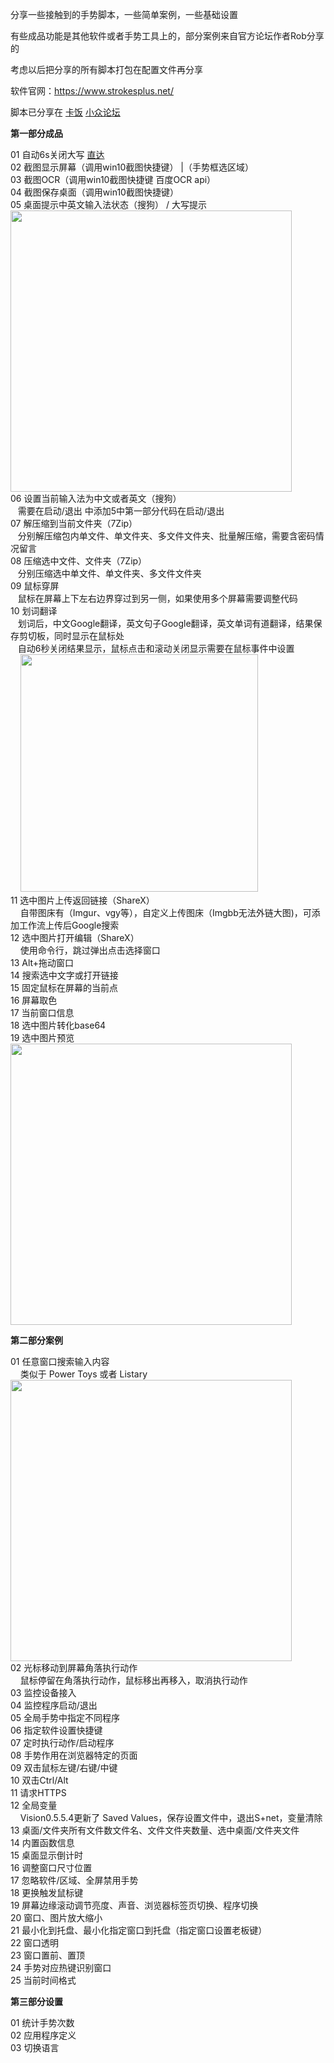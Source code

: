 分享一些接触到的手势脚本，一些简单案例，一些基础设置

有些成品功能是其他软件或者手势工具上的，部分案例来自官方论坛作者Rob分享的

考虑以后把分享的所有脚本打包在配置文件再分享

软件官网：https://www.strokesplus.net/

脚本已分享在 [卡饭](https://bbs.kafan.cn/thread-2208325-1-1.html) [小众论坛](https://meta.appinn.net/t/topic/29815)

**第一部分成品**

01 自动6s关闭大写 <a href="https://github.com/lyscop/Strokesplus.Net-Scripts/tree/main/%E6%88%90%E5%93%811%20%E5%A4%A7%E5%86%99%E9%94%AE%E7%9B%91%E6%8E%A7%E3%80%81%E8%87%AA%E5%8A%A86s%E5%85%B3%E9%97%AD%E5%A4%A7%E5%86%99" target="_blank">直达</a><br>
02 截图显示屏幕（调用win10截图快捷键） |（手势框选区域）<br>
03 截图OCR（调用win10截图快捷键 百度OCR api）<br>
04 截图保存桌面（调用win10截图快捷键）<br>
05 桌面提示中英文输入法状态（搜狗） / 大写提示<br>
<img src="https://i.imgur.com/FZyVXJJ.png" width="450"><br>
06 设置当前输入法为中文或者英文（搜狗）<br>
&nbsp;&nbsp;&nbsp;需要在启动/退出 中添加5中第一部分代码在启动/退出<br>
07 解压缩到当前文件夹（7Zip）<br>
&nbsp;&nbsp;&nbsp;分别解压缩包内单文件、单文件夹、多文件文件夹、批量解压缩，需要含密码情况留言<br>
08 压缩选中文件、文件夹（7Zip）<br>
&nbsp;&nbsp;&nbsp;分别压缩选中单文件、单文件夹、多文件文件夹<br>
09 鼠标穿屏<br>
&nbsp;&nbsp;&nbsp;鼠标在屏幕上下左右边界穿过到另一侧，如果使用多个屏幕需要调整代码<br>
10 划词翻译<br>
&nbsp;&nbsp;&nbsp;划词后，中文Google翻译，英文句子Google翻译，英文单词有道翻译，结果保存剪切板，同时显示在鼠标处<br>
&nbsp;&nbsp;&nbsp;自动6秒关闭结果显示，鼠标点击和滚动关闭显示需要在鼠标事件中设置<br>
&nbsp; &nbsp;&nbsp;<img src="https://i.vgy.me/DsEJ0V.gif" width="380"><br>
11 选中图片上传返回链接（ShareX）<br>
&nbsp; &nbsp;&nbsp;自带图床有（Imgur、vgy等），自定义上传图床（Imgbb无法外链大图)，可添加工作流上传后Google搜索<br>
12 选中图片打开编辑（ShareX）<br>
&nbsp; &nbsp;&nbsp;使用命令行，跳过弹出点击选择窗口<br>
13 Alt+拖动窗口<br>
14 搜索选中文字或打开链接<br>
15 固定鼠标在屏幕的当前点<br>
16 屏幕取色<br>
17 当前窗口信息<br>
18 选中图片转化base64<br>
19 选中图片预览<br>
<img src="https://i.vgy.me/Vdflkm.png" width="450"><br>

**第二部分案例**

01 任意窗口搜索输入内容<br>
&nbsp; &nbsp;&nbsp;类似于 Power Toys 或者 Listary<br>
<img src="https://i.vgy.me/WuyoE8.png" width="450"><br>
02 光标移动到屏幕角落执行动作<br>
&nbsp; &nbsp;&nbsp;鼠标停留在角落执行动作，鼠标移出再移入，取消执行动作<br>
03 监控设备接入<br>
04 监控程序启动/退出<br>
05 全局手势中指定不同程序<br>
06 指定软件设置快捷键<br>
07 定时执行动作/启动程序<br>
08 手势作用在浏览器特定的页面<br>
09 双击鼠标左键/右键/中键<br>
10 双击Ctrl/Alt<br>
11 请求HTTPS<br>
12 全局变量<br>
&nbsp; &nbsp;&nbsp;Vision0.5.5.4更新了 Saved Values，保存设置文件中，退出S+net，变量清除<br>
13 桌面/文件夹所有文件数文件名、文件文件夹数量、选中桌面/文件夹文件<br>
14 内置函数信息<br>
15 桌面显示倒计时<br>
16 调整窗口尺寸位置<br>
17 忽略软件/区域、全屏禁用手势<br>
18 更换触发鼠标键<br>
19 屏幕边缘滚动调节亮度、声音、浏览器标签页切换、程序切换<br>
20 窗口、图片放大缩小<br>
21 最小化到托盘、最小化指定窗口到托盘（指定窗口设置老板键）<br>
22 窗口透明<br>
23 窗口置前、置顶<br>
24 手势对应热键识别窗口<br>
25 当前时间格式<br>

**第三部分设置**

01 统计手势次数<br>
02 应用程序定义<br>
03 切换语言
